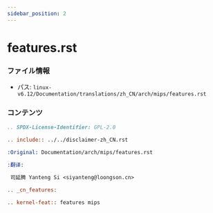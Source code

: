 ```yaml
---
sidebar_position: 2
---
```

# features.rst

### ファイル情報

- パス: `linux-v6.12/Documentation/translations/zh_CN/arch/mips/features.rst`

### コンテンツ

```rst
.. SPDX-License-Identifier: GPL-2.0

.. include:: ../../disclaimer-zh_CN.rst

:Original: Documentation/arch/mips/features.rst

:翻译:

 司延腾 Yanteng Si <siyanteng@loongson.cn>

.. _cn_features:

.. kernel-feat:: features mips

```
